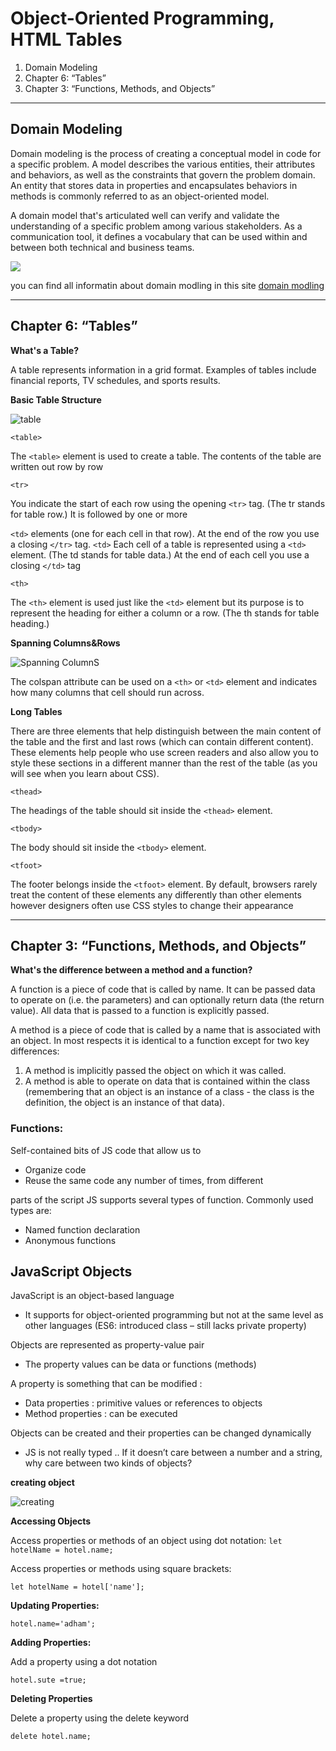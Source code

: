 # Object-Oriented Programming, HTML Tables

1. Domain Modeling
2. Chapter 6: “Tables” 
3. Chapter 3: “Functions, Methods, and Objects” 

--------------------------------------------------
## Domain Modeling

Domain modeling is the process of creating a conceptual model in code for a specific problem. A model describes the various entities, their attributes and behaviors, as well as the constraints that govern the problem domain. An entity that stores data in properties and encapsulates behaviors in methods is commonly referred to as an object-oriented model.

A domain model that's articulated well can verify and validate the understanding of a specific problem among various stakeholders. As a communication tool, it defines a vocabulary that can be used within and between both technical and business teams.

![](https://upload.wikimedia.org/wikipedia/commons/thumb/2/2d/Domain_model.png/320px-Domain_model.png)


you can find all informatin about domain modling in this site [domain modling](https://github.com/codefellows/domain_modeling#domain-modeling)

--------------------------------------------------

## Chapter 6: “Tables”

**What's a Table?** 

A table represents information in a grid format. 
Examples of tables include financial reports, TV 
schedules, and sports results.

**Basic Table Structure**

![table](https://vertex-academy.com/tutorials/wp-content/uploads/2016/08/table.png)

`<table>`

The `<table>` element is used 
to create a table. The contents 
of the table are written out row 
by row

`<tr>`

You indicate the start of each 
row using the opening `<tr>` tag. 
(The tr stands for table row.) 
It is followed by one or more 

`<td>` elements (one for each cell 
in that row). 
At the end of the row you use a 
closing `</tr>` tag.
`<td>`
Each cell of a table is 
represented using a `<td>`
element. (The td stands for 
table data.)
At the end of each cell you use a 
closing `</td>` tag

`<th>`

The `<th>` element is used just 
like the `<td>` element but its 
purpose is to represent the 
heading for either a column or 
a row. (The th stands for table 
heading.) 

**Spanning Columns&Rows**

![Spanning ColumnS](https://flylib.com/books/2/631/1/html/2/images/08fig19.jpg)

The colspan attribute can be 
used on a `<th>` or `<td>` element 
and indicates how many columns 
that cell should run across.

**Long Tables**


There are three elements that 
help distinguish between the 
main content of the table and 
the first and last rows (which can 
contain different content).
These elements help people 
who use screen readers and also 
allow you to style these sections 
in a different manner than the 
rest of the table (as you will see 
when you learn about CSS).

`<thead>`

The headings of the table should 
sit inside the `<thead>` element. 

`<tbody>`

The body should sit inside the 
`<tbody>` element. 



`<tfoot>`

The footer belongs inside the 
`<tfoot>` element.
By default, browsers rarely treat 
the content of these elements 
any differently than other 
elements however designers 
often use CSS styles to change 
their appearance

--------------------------------------------------

## Chapter 3: “Functions, Methods, and Objects”


**What's the difference between a method and a function?**

A function is a piece of code that is called by name. It can be passed data to operate on (i.e. the parameters) and can optionally return data (the return value). All data that is passed to a function is explicitly passed.

A method is a piece of code that is called by a name that is associated with an object. In most respects it is identical to a function except for two key differences:

1. A method is implicitly passed the object on which it was called.
2. A method is able to operate on data that is contained within the class (remembering that an object is an instance of a class - the class is the definition, the object is an instance of that data).

### Functions:

Self-contained bits of JS code that allow us to 
* Organize code 
* Reuse the same code any number of times, from different 

parts of the script JS supports several types of function. Commonly used types are:
* Named function declaration
* Anonymous functions

## JavaScript Objects

JavaScript is an object-based language
* It supports for object-oriented programming but not at the same level as 
other languages (ES6: introduced class – still lacks private property)

Objects are represented as property-value pair
* The property values can be data or functions (methods)

A property is something that can be modified :
* Data properties : primitive values or references to objects
* Method properties : can be executed

Objects can be created and their properties can be changed dynamically
* JS is not really typed .. If it doesn’t care between a number and a string, why 
care between two kinds of objects? 

**creating object**

![creating](https://th.bing.com/th/id/R6ee17df57934073b9c848b4d8009ce66?rik=O0d%2fA%2bIxyE5N2w&pid=ImgRaw)

**Accessing Objects**

Access properties or methods of an object using dot notation:
`let hotelName = hotel.name;`

Access properties or methods using square brackets:

`let hotelName = hotel['name'];`

**Updating Properties:**

 `hotel.name='adham';`

**Adding Properties:**

Add a property using a dot notation

`hotel.sute =true;`

**Deleting Properties**

Delete a property using the delete keyword

`delete hotel.name;`